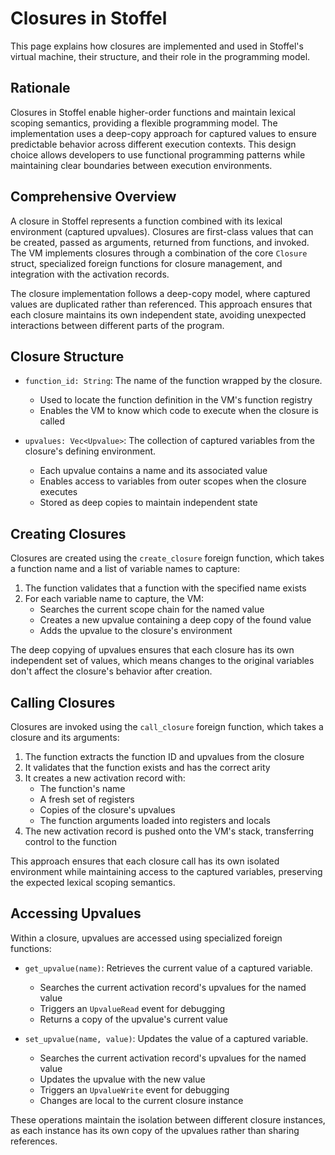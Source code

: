 # Closures in Stoffel

This page explains how closures are implemented and used in Stoffel's virtual machine, their structure, and their role in the programming model.

## Rationale

Closures in Stoffel enable higher-order functions and maintain lexical scoping semantics, providing a flexible programming model. The implementation uses a deep-copy approach for captured values to ensure predictable behavior across different execution contexts. This design choice allows developers to use functional programming patterns while maintaining clear boundaries between execution environments.

## Comprehensive Overview

A closure in Stoffel represents a function combined with its lexical environment (captured upvalues). Closures are first-class values that can be created, passed as arguments, returned from functions, and invoked. The VM implements closures through a combination of the core `Closure` struct, specialized foreign functions for closure management, and integration with the activation records.

The closure implementation follows a deep-copy model, where captured values are duplicated rather than referenced. This approach ensures that each closure maintains its own independent state, avoiding unexpected interactions between different parts of the program.

## Closure Structure

- `function_id: String`:
  The name of the function wrapped by the closure.
    - Used to locate the function definition in the VM's function registry
    - Enables the VM to know which code to execute when the closure is called

- `upvalues: Vec<Upvalue>`:
  The collection of captured variables from the closure's defining environment.
    - Each upvalue contains a name and its associated value
    - Enables access to variables from outer scopes when the closure executes
    - Stored as deep copies to maintain independent state

## Creating Closures

Closures are created using the `create_closure` foreign function, which takes a function name and a list of variable names to capture:

1. The function validates that a function with the specified name exists
2. For each variable name to capture, the VM:
    - Searches the current scope chain for the named value
    - Creates a new upvalue containing a deep copy of the found value
    - Adds the upvalue to the closure's environment

The deep copying of upvalues ensures that each closure has its own independent set of values, which means changes to the original variables don't affect the closure's behavior after creation.

## Calling Closures

Closures are invoked using the `call_closure` foreign function, which takes a closure and its arguments:

1. The function extracts the function ID and upvalues from the closure
2. It validates that the function exists and has the correct arity
3. It creates a new activation record with:
    - The function's name
    - A fresh set of registers
    - Copies of the closure's upvalues
    - The function arguments loaded into registers and locals
4. The new activation record is pushed onto the VM's stack, transferring control to the function

This approach ensures that each closure call has its own isolated environment while maintaining access to the captured variables, preserving the expected lexical scoping semantics.

## Accessing Upvalues

Within a closure, upvalues are accessed using specialized foreign functions:

- `get_upvalue(name)`:
  Retrieves the current value of a captured variable.
    - Searches the current activation record's upvalues for the named value
    - Triggers an `UpvalueRead` event for debugging
    - Returns a copy of the upvalue's current value

- `set_upvalue(name, value)`:
  Updates the value of a captured variable.
    - Searches the current activation record's upvalues for the named value
    - Updates the upvalue with the new value
    - Triggers an `UpvalueWrite` event for debugging
    - Changes are local to the current closure instance

These operations maintain the isolation between different closure instances, as each instance has its own copy of the upvalues rather than sharing references.
